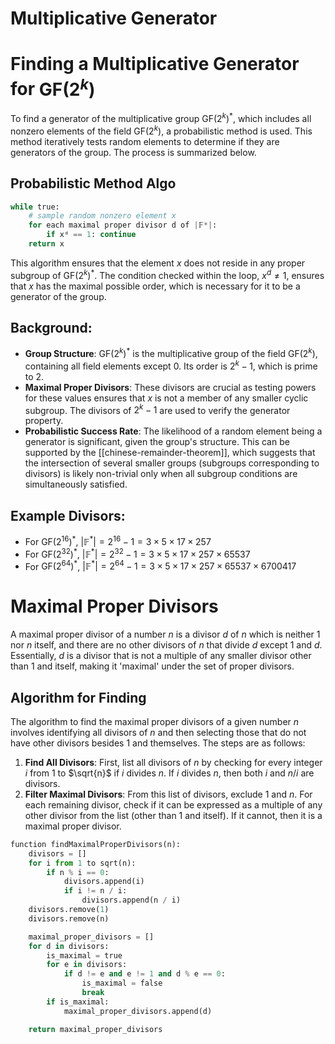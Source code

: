 # Multiplicative Generator
# Finding a Multiplicative Generator for $\text{GF}(2^k)$
To find a generator of the multiplicative group $\text{GF}(2^k)^*$, which includes all nonzero elements of the field $\text{GF}(2^k)$, a probabilistic method is used. This method iteratively tests random elements to determine if they are generators of the group. The process is summarized below.


## Probabilistic Method Algo
```python
while true:
    # sample random nonzero element x
    for each maximal proper divisor d of |𝔽*|:
        if xᵈ == 1: continue
    return x
```
This algorithm ensures that the element $x$ does not reside in any proper subgroup of $\text{GF}(2^k)^*$. The condition checked within the loop, $x^d \neq 1$, ensures that $x$ has the maximal possible order, which is necessary for it to be a generator of the group.


## Background:
- **Group Structure**: $\text{GF}(2^k)^*$ is the multiplicative group of the field $\text{GF}(2^k)$, containing all field elements except 0. Its order is $2^k - 1$, which is prime to 2.
- **Maximal Proper Divisors**: These divisors are crucial as testing powers for these values ensures that $x$ is not a member of any smaller cyclic subgroup. The divisors of $2^k - 1$ are used to verify the generator property.
- **Probabilistic Success Rate**: The likelihood of a random element being a generator is significant, given the group's structure. This can be supported by the [[chinese-remainder-theorem]], which suggests that the intersection of several smaller groups (subgroups corresponding to divisors) is likely non-trivial only when all subgroup conditions are simultaneously satisfied.
## Example Divisors:
- For $\text{GF}(2^{16})^*$, $|\mathbb{F}^*| = 2^{16} - 1 = 3 \times 5 \times 17 \times 257$
- For $\text{GF}(2^{32})^*$, $|\mathbb{F}^*| = 2^{32} - 1 = 3 \times 5 \times 17 \times 257 \times 65537$
- For $\text{GF}(2^{64})^*$, $|\mathbb{F}^*| = 2^{64} - 1 = 3 \times 5 \times 17 \times 257 \times 65537 \times 6700417$


# Maximal Proper Divisors
A maximal proper divisor of a number $n$ is a divisor $d$ of $n$ which is neither $1$ nor $n$ itself, and there are no other divisors of $n$ that divide $d$ except $1$ and $d$. Essentially, $d$ is a divisor that is not a multiple of any smaller divisor other than $1$ and itself, making it 'maximal' under the set of proper divisors.
## Algorithm for Finding
The algorithm to find the maximal proper divisors of a given number $n$ involves identifying all divisors of $n$ and then selecting those that do not have other divisors besides $1$ and themselves. The steps are as follows:
1. **Find All Divisors**: First, list all divisors of $n$ by checking for every integer $i$ from $1$ to $\sqrt{n}$ if $i$ divides $n$. If $i$ divides $n$, then both $i$ and $n/i$ are divisors.
2. **Filter Maximal Divisors**: From this list of divisors, exclude $1$ and $n$. For each remaining divisor, check if it can be expressed as a multiple of any other divisor from the list (other than $1$ and itself). If it cannot, then it is a maximal proper divisor.

```python
function findMaximalProperDivisors(n):
    divisors = []
    for i from 1 to sqrt(n):
        if n % i == 0:
            divisors.append(i)
            if i != n / i:
                divisors.append(n / i)
    divisors.remove(1)
    divisors.remove(n)

    maximal_proper_divisors = []
    for d in divisors:
        is_maximal = true
        for e in divisors:
            if d != e and e != 1 and d % e == 0:
                is_maximal = false
                break
        if is_maximal:
            maximal_proper_divisors.append(d)

    return maximal_proper_divisors
